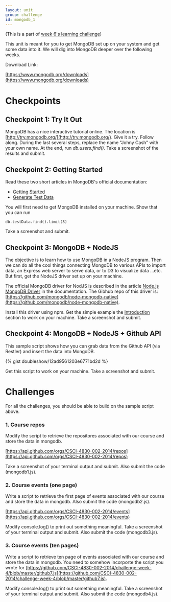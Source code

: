 ```yaml
---
layout: unit
group: challenge
id: mongodb_1
---
```


(This is a part of [week 6's learning challenge](/challenges/6/))

This unit is meant for you to get MongoDB set up on your system and get some data into it. We will dig into MongoDB deeper over the following weeks.

Download Link:

[https://www.mongodb.org/downloads](https://www.mongodb.org/downloads)

# Checkpoints

## Checkpoint 1: Try It Out

MongoDB has a nice interactive tutorial online. The location is [http://try.mongodb.org/](http://try.mongodb.org/). Give it a try. Follow along. During the last several steps, replace the name "Johny Cash" with your own name. At the end, run _db.users.find()_. Take a screenshot of the results and submit.

## Checkpoint 2: Getting Started

Read these two short articles in MongoDB's official documentation:

* [Getting Started](http://docs.mongodb.org/manual/tutorial/getting-started/)
* [Generate Test Data](http://docs.mongodb.org/manual/tutorial/generate-test-data/)

You will first need to get MongoDB installed on your machine. Show that you can run

	db.testData.find().limit(3)

Take a screenshot and submit.

## Checkpoint 3: MongoDB + NodeJS

The objective is to learn how to use MongoDB in a NodeJS program. Then we can do all the cool things connecting MongoDB to various APIs to import data, an Express web server to serve data, or to D3 to visualize data ...etc. But first, get the NodeJS driver set up on your machine.

The official MongoDB driver for NodJS is described in the article [Node.js MongoDB Driver](http://docs.mongodb.org/ecosystem/drivers/node-js/) in the documentation. The Gibhub repo of this driver is: [https://github.com/mongodb/node-mongodb-native](https://github.com/mongodb/node-mongodb-native).

Install this driver using npm. Get the simple example the [Introduction](https://github.com/mongodb/node-mongodb-native#introduction) section to work on your machine. Take a screenshot and submit.

## Checkpoint 4: MongoDB + NodeJS + Github API

This sample script shows how you can grab data from the Github API (via Restler) and insert the data into MongoDB.

{% gist doubleshow/12ad9561203e6771bd2d %}

Get this script to work on your machine. Take a screenshot and submit.

# Challenges

For all the challenges, you should be able to build on the sample script above.

### 1. Course repos

Modify the script to retrieve the repositores associated with our course and store the data in mongodb.

[https://api.github.com/orgs/CSCI-4830-002-2014/repos](https://api.github.com/orgs/CSCI-4830-002-2014/repos)

Take a screenshot of your terminal output and submit. Also submit the code (mongodb1.js).

### 2. Course events (one page)

Write a script to retrieve the first page of events associated with our course and store the data in mongodb. Also submit the code (mongodb2.js).

[https://api.github.com/orgs/CSCI-4830-002-2014/events](https://api.github.com/orgs/CSCI-4830-002-2014/events)

Modify console.log() to print out something meaningful. Take a screenshot of your terminal output and submit. Also submit the code (mongodb3.js).

### 3. Course events (ten pages)

Write a script to retrieve ten page of events associated with our course and store the data in mongodb. You need to somehow incorporte the script you wrote for [https://github.com/CSCI-4830-002-2014/challenge-week-4/blob/master/github7.js](https://github.com/CSCI-4830-002-2014/challenge-week-4/blob/master/github7.js).

Modify console.log() to print out something meaningful. Take a screenshot of your terminal output and submit. Also submit the code (mongodb4.js).
